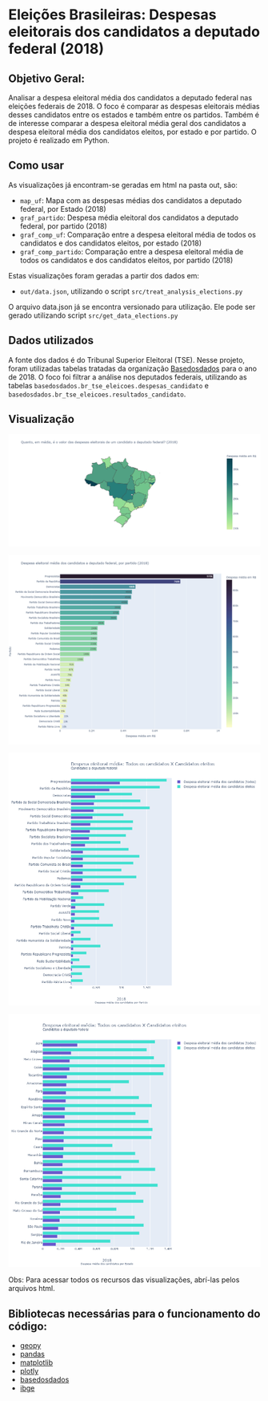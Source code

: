 # Eleições Brasileiras: Despesas eleitorais dos candidatos a deputado federal (2018)

## Objetivo Geral: 
Analisar a despesa eleitoral média dos candidatos a deputado federal nas eleições federais de 2018. 
O foco é comparar as despesas eleitorais médias desses candidatos entre os estados e também entre os partidos.
Também é de interesse comparar a despesa eleitoral média geral dos candidatos a despesa eleitoral média dos candidatos eleitos,
por estado e por partido. O projeto é realizado em Python.

## Como usar

As visualizações já encontram-se geradas em html na pasta out, são:

* `map_uf`: Mapa com as despesas médias dos candidatos a deputado federal, por Estado (2018)
* `graf_partido`: Despesa média eleitoral dos candidatos a deputado federal, por partido (2018)
* `graf_comp_uf`: Comparação entre a despesa eleitoral média de todos os candidatos e dos candidatos eleitos, por estado (2018)
* `graf_comp_partido`: Comparação entre a despesa eleitoral média de todos os candidatos e dos candidatos eleitos, por partido (2018)

Estas visualizações foram geradas a partir dos dados em: 
* `out/data.json`, utilizando o script `src/treat_analysis_elections.py`

O arquivo data.json já se encontra versionado para utilização. 
Ele pode ser gerado utilizando script `src/get_data_elections.py`

## Dados utilizados

A fonte dos dados é do Tribunal Superior Eleitoral (TSE). Nesse projeto, foram utilizadas tabelas tratadas da organização [Basedosdados](https://basedosdados.org/dataset/br-tse-eleicoes) para o ano de 2018. O foco foi filtrar a análise nos deputados federais, utilizando as tabelas `basedosdados.br_tse_eleicoes.despesas_candidato` e `basedosdados.br_tse_eleicoes.resultados_candidato`. 

## Visualização

![mapa_ufs](img/map_uf.png)

![grafico_partido](img/graf_partido.png)

![grafico_comp_partido](img/graf_comp_partido.png)

![grafico_comp_ufs](img/graf_comp_uf.png)

Obs: Para acessar todos os recursos das visualizações, abrí-las pelos arquivos html.

## Bibliotecas necessárias para o funcionamento do código: 

* [geopy](https://pypi.org/project/geopy/)
* [pandas](https://pypi.org/project/pandas/)
* [matplotlib](https://pypi.org/project/matplotlib/) 
* [plotly](https://pypi.org/project/plotly/)
* [basedosdados](https://pypi.org/project/basedosdados/)
* [ibge](https://pypi.org/project/ibge/)

